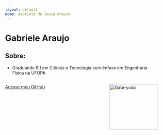 ```yaml
---
layout: default
nome: Gabriele de Sousa Araujo
---
```


# Gabriele Araujo

## Sobre:

* Graduando B.I em Ciência e Tecnologia com ênfase em Engenharia Física na UFOPA
##
<img align="right" alt="Gabi-yoda" height="150" width="160"  src="https://cdn.discordapp.com/attachments/758362394220298319/884566798794633246/picasion.com_31530aa7d40907ef0b9fb4a23c597ae7.gif">

[Acesse meu GitHub](https://github.com/GabrieleAraujo)


